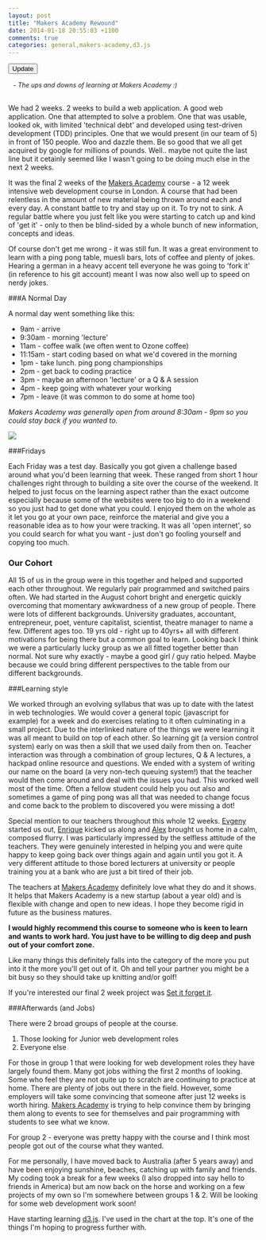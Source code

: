 ```yaml
---
layout: post
title: "Makers Academy Rewound"
date: 2014-01-18 20:55:03 +1100
comments: true
categories: general,makers-academy,d3.js
---
```

<script src="http://d3js.org/d3.v3.min.js"></script>
<script type="text/javascript" src="http://code.jquery.com/jquery-1.7.2.min.js"></script>
<div id="style">              
    

<style type="text/css">
.svg-section {
	background-color: #25383C;
}

text#green {
	fill: white;
	font-size: 12px;
}

text#red {
	fill: white;
	font-size: 12px;
}
.axis path,
.axis line {
  shape-rendering: crispEdges;
}


.x.axis path {
  display: none;
}

.line {
  fill: none;
  stroke: url(#col-gradient);
  stroke-width: 2px;
}

.axis .domain
{
opacity: 0;
}


.tick {
	fill: white;
}

.tick line {
	stroke: white;
}

#weeks {
	font-size: 14px; 
	fill: white;

}

rect {
	opacity: 0.5;
	stroke: grey;
}

.subtitle {
	font-size: 0.9em;
	padding-left: 10px;
}

#option {
	margin-bottom: 15px;
}
</style>
</div>
<div id="option">
    <input name="updateButton" 
                 type="button" 
                value="Update" 
                onclick="redrawLine()" />
</div>
<div id="body">
</div>	

<script type="text/javascript">

function draw() {

$("#body").empty();

var margin = {top: 20, right: 25, bottom: 50, left: 100},
    width = 660 - margin.left - margin.right,
    height = 260 - margin.top - margin.bottom;

// var parseDate = d3.time.format("%d-%b-%y").parse;


var data = [5,8,6,3,6,4,5,8,3,2,3,7,9]

var x = d3.scale.linear()
    .domain([0, data.length - 1])
    .range([0, width]);

var y = d3.scale.linear()
    .domain([0,d3.max(data)])
    .range([height, 0]);

var xAxis = d3.svg.axis()
    .scale(x)
    .tickSize(5)
    .orient("bottom");

var yAxis = d3.svg.axis()
    .scale(y)
    .ticks(1)
    .tickFormat(function (d) { return ''; }) //hides the tick value
    .tickSize(10)
    .orient("left")
    

var line = d3.svg.line()
    .interpolate("cardinal")
    .x(function(d,i) { return x(i); })
    .y(function(d) { return y(d); });

var svg = d3.select("#body").append("svg")
    .attr("width", width + margin.left + margin.right)
    .attr("height", height + margin.top + margin.bottom)
    .attr("class", "svg-section")
  .append("g")
    .attr("transform", "translate(" + margin.left + "," + margin.top + ")");

svg.append("linearGradient")
      .attr("id", "col-gradient")
      .attr("gradientUnits", "userSpaceOnUse")
      .attr("x1", 0).attr("y1", y(3))
      .attr("x2", 0).attr("y2", y(6))
    .selectAll("stop")
      .data([
        {offset: "0%", color: "red"},
        {offset: "50%", color: "orange"},
        {offset: "100%", color: "green"}
      ])
    .enter().append("stop")
      .attr("offset", function(d) { return d.offset; })
      .attr("stop-color", function(d) { return d.color; });


//Draw XAxis
  svg.append("g")
      .attr("class", "x axis")
      .attr("transform", "translate(0," + height + ")")
      .call(xAxis)
    .append("text")
      .attr("x", width/2)
      .attr("y", "30")
      .attr("dy", "0.71em")
      .attr("id", "weeks")
      .style("text-anchor", "middle")
      .text("Weeks");

//Draw YAxis
var yAxisdraw = svg.append("g")
      .attr("class", "y axis")
      .call(yAxis)

yAxisdraw.append("rect")
    .attr("width", 95)
    .attr("height", 40)
    .attr("x", -90)
    .attr("y", height-70)
    .style("fill", "red")

yAxisdraw.append("text")
      .attr("y", height-55)
      .attr("x",-2)
      .attr("dy", ".71em")
      .attr("id", "red")
      .style("text-anchor", "end")
      .text("I know nothing");

yAxisdraw.append("rect")
    .attr("width", 95)
    .attr("height", 40)
    .attr("x", -90)
    .attr("y", 25)
    .style("fill", "green")

yAxisdraw.append("text")
      .attr("y", 40)
      .attr("x", -15)
      .attr("dy", ".71em")
      .attr("id", "green")
      .style("text-anchor", "end")
      .text("I know lots");



var path = svg.append("path")
      .datum(data)
      .attr("class", "line")
      .attr("d", line);

var totalLength = path.node().getTotalLength();
  
path
      .attr("stroke-dasharray", totalLength+","+totalLength)
      .attr("stroke-dashoffset", totalLength)
      .transition()
      .duration(2500)
      .ease("linear-in-out")
      .attr("stroke-dashoffset", 0);

}

draw();

function redrawLine() {
  draw();
}

// $(window).resize(function() {
//   draw();
// });

   
</script>

<p class="subtitle"><em>- The ups and downs of learning at Makers Academy :)</em></p>


<br>
We had 2 weeks. 2 weeks to build a web application. A good web application. One that attempted to solve a problem. One that was usable, looked ok, with limited 'technical debt' and developed using test-driven development (TDD) principles. One that we would present (in our team of 5) in front of 150 people. Woo and dazzle them. Be so good that we all get acquired by google for millions of pounds.  
Well.. maybe not quite the last line but it cetainly seemed like I wasn't going to be doing much else in the next 2 weeks. 

It was the final 2 weeks of the [Makers Academy](www.makersacademy.com) course - a 12 week intensive web development course in London. A course that had been relentless in the amount of new material being thrown around each and every day. A constant battle to try and stay up on it. To try not to sink. A regular battle where you just felt like you were starting to catch up and kind of 'get it' - only to then be blind-sided by a whole bunch of new information, concepts and ideas. 

Of course don't get me wrong - it was still fun. It was a great environment to learn with a ping pong table, muesli bars, lots of coffee and plenty of jokes. Hearing a german in a heavy accent tell everyone he was going to 'fork it' (in reference to his git account) meant I was now also well up to speed on nerdy jokes. 

###A Normal Day

A normal day went something like this:

* 9am - arrive
* 9:30am - morning 'lecture'
* 11am - coffee walk (we often went to Ozone coffee)
* 11:15am - start coding based on what we'd covered in the morning
* 1pm - take lunch. ping pong championships
* 2pm - get back to coding practice 
* 3pm - maybe an afternoon 'lecture' or a Q & A session
* 4pm - keep going with whatever your working
* 7pm - leave (it was common to do some at home too)

*Makers Academy was generally open from around 8:30am - 9pm so you could stay back if you wanted to.*

<img src="{{ root_url }}/blog/images/makersacademy.png" />

###Fridays

Each Friday was a test day. Basically you got given a challenge based around what you'd been learning that week. These ranged from short 1 hour challenges right through to building a site over the course of the weekend. It helped to just focus on the learning aspect rather than the exact outcome especially because some of the websites were too big to do in a weekend so you just had to get done what you could. I enjoyed them on the whole as it let you go at your own pace, reinforce the material and give you a reasonable idea as to how your were tracking. It was all 'open internet', so you could search for what you want - just don't go fooling yourself and copying too much. 

### Our Cohort

All 15 of us in the group were in this together and helped and supported each other throughout. We regularly pair programmed and switched pairs often. We had started in the August cohort bright and energetic quickly overcoming that momentary awkwardness of a new group of people. There were lots of different backgrounds. University graduates, accountant, entrepreneur, poet, venture capitalist, scientist, theatre manager to name a few. Different ages too. 19 yrs old - right up to 40yrs+ all with different motivations for being there but a common goal to learn. Looking back I think we were a particularly lucky group as we all fitted together better than normal. Not sure why exactly - maybe a good girl / guy ratio helped. Maybe because we could bring different perspectives to the table from our different backgrounds.

###Learning style

We worked through an evolving syllabus that was up to date with the latest in web technologies. We would cover a general topic (javascript for example) for a week and do exercises relating to it often culminating in a small project. Due to the interlinked nature of the things we were learning it was all meant to build on top of each other. So learning git (a version control system) early on was then a skill that we used daily from then on. Teacher interaction was through a combination of group lectures, Q & A lectures, a hackpad online resource and questions. We ended with a system of writing our name on the board (a very non-tech queuing system!) that the teacher would then come around and deal with the issues you had. This worked well most of the time. Often a fellow student could help you out also and sometimes a game of ping pong was all that was needed to change focus and come back to the problem to discovered you were missing a dot! 

Special mention to our teachers throughout this whole 12 weeks. [Evgeny](https://github.com/shadchnev) started us out, [Enrique](https://github.com/ecomba) kicked us along and [Alex](https://github.com/alexpeattie) brought us home in a calm, composed flurry.  I was particularly impressed by the selfless attitude of the teachers. They were genuinely interested in helping you and were quite happy to keep going back over things again and again until you got it.  A very different attitude to those bored lecturers at university or people training you at a bank who are just a bit tired of their job. 

The teachers at [Makers Academy](www.makersacademy.com) definitely love what they do and it shows. It helps that Makers Academy is a new startup (about a year old) and is flexible with change and open to new ideas. I hope they become rigid in future as the business matures.

**I would highly recommend this course to someone who is keen to learn and wants to work hard. You just have to be willing to dig deep and push out of your comfort zone.**

Like many things this definitely falls into the category of the more you put into it the more you'll get out of it. Oh and tell your partner you might be a bit busy so they should take up knitting and/or golf! 

If you're interested our final 2 week project was [Set it forget it](http://www.setforget.it). 

###Afterwards (and Jobs)

There were 2 broad groups of people at the course.

1. Those looking for Junior web development roles
2. Everyone else

For those in group 1 that were looking for web development roles they have largely found them. Many got jobs withing the first 2 months of looking. Some who feel they are not quite up to scratch are continuing to practice at home. There are plenty of jobs out there in the field. However, some employers will take some convincing that someone after just 12 weeks is worth hiring. [Makers Academy](www.makersacademy.com) is trying to help convince them by bringing them along to events to see for themselves and pair programming with students to see what we know.

For group 2 - everyone was pretty happy with the course and I think most people got out of the course what they wanted. 

For me personally, I have moved back to Australia (after 5 years away) and have been enjoying sunshine, beaches, catching up with family and friends. My coding took a break for a few weeks (I also dropped into say hello to friends in America) but am now back on the horse and working on a few projects of my own so I'm somewhere between groups 1 & 2. Will be looking for some web development work soon! 

Have starting learning [d3.js](http://d3js.org/). I've used in the chart at the top. It's one of the things I'm hoping to progress further with.
